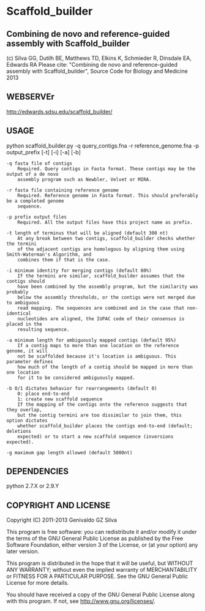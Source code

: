 # Scaffold_builder
 Combining de novo and reference-guided assembly with Scaffold_builder
-----

(c)            Silva GG, Dutilh BE, Matthews TD, Elkins K, Schmieder R, Dinsdale EA, Edwards RA
Please cite:   "Combining de novo and reference-guided assembly with Scaffold_builder", Source Code for Biology and Medicine 2013

WEBSERVEr
-----
http://edwards.sdsu.edu/scaffold_builder/



USAGE
-----
python scaffold_builder.py -q query_contigs.fna -r reference_genome.fna -p output_prefix [-t] [-i] [-a] [-b]

	-q fasta file of contigs
		Required. Query contigs in Fasta format. These contigs may be the output of a de novo
		assembly program such as Newbler, Velvet or MIRA.

	-r fasta file containing reference genome
		Required. Reference genome in Fasta format. This should preferably be a completed genome
		sequence.

	-p prefix output files
		Required. All the output files have this project name as prefix.

	-t length of terminus that will be aligned (default 300 nt)
		At any break between two contigs, scaffold_builder checks whether the termini
		of the adjacent contigs are homologous by aligning them using Smith-Waterman's Algorithm, and
		combines them if that is the case.

	-i minimum identity for merging contigs (default 80%)
		If the termini are similar, scaffold_builder assumes that the contigs should
		have been combined by the assembly program, but the similarity was probably
		below the assembly thresholds, or the contigs were not merged due to ambiguous
		read mapping. The sequences are combined and in the case that non-identical
		nucleotides are aligned, the IUPAC code of their consensus is placed in the
		resulting sequence.

	-a minimum length for ambiguously mapped contigs (default 95%)
		If a contig maps to more than one location on the reference genome, it will
		not be scaffolded because it's location is ambiguous. This parameter defines
		how much of the length of a contig should be mapped in more than one location
		for it to be considered ambiguously mapped.

	-b 0/1 dictates behavior for rearrangements (default 0)
		0: place end-to-end
		1: create new scaffold sequence
		If the mapping of the contigs onto the reference suggests that they overlap,
		but the contig termini are too dissimilar to join them, this option dictates
		whether scaffold_builder places the contigs end-to-end (default; deletions
		expected) or to start a new scaffold sequence (inversions expected).

	-g maximum gap length allowed (default 5000nt)



DEPENDENCIES
------------
python 2.7.X or 2.9.Y

COPYRIGHT AND LICENSE
---------------------
Copyright (C) 2011-2013  Genivaldo GZ Silva

This program is free software: you can redistribute it and/or modify it under
the terms of the GNU General Public License as published by the Free Software
Foundation, either version 3 of the License, or (at your option) any later
version.

This program is distributed in the hope that it will be useful, but WITHOUT ANY
WARRANTY; without even the implied warranty of MERCHANTABILITY or FITNESS FOR A
PARTICULAR PURPOSE.  See the GNU General Public License for more details.

You should have received a copy of the GNU General Public License along with
this program.  If not, see <http://www.gnu.org/licenses/>.
